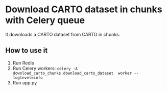# Download CARTO dataset in chunks with Celery queue

It downloads a CARTO dataset from CARTO in chunks.

## How to use it

1. Run Redis
2. Run Celery workers: `celery -A download_carto_chunks.download_carto_dataset  worker --loglevel=info`
3. Run app.py